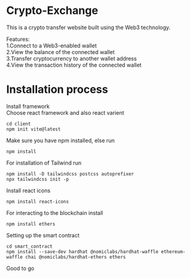 # Crypto-Exchange
This is a crypto transfer website built using the Web3 technology.
</br>

Features: </br>
1.Connect to a Web3-enabled wallet </br>
2.View the balance of the connected wallet </br>
3.Transfer cryptocurrency to another wallet address </br>
4.View the transaction history of the connected wallet </br>

# Installation process

Install framework <br>
Choose react framework and also react varient
```
cd client 
npm init vite@latest
```


Make sure you have npm installed, else run
```
npm install
```

For installation of Tailwind run
```
npm install -D tailwindcss postcss autoprefixer
npx tailwindcss init -p
```
Install react icons 
```
npm install react-icons
```
For interacting to the blockchain install
``` 
npm install ethers
```

Setting up the smart contract 
```
cd smart_contract
npm install --save-dev hardhat @nomiclabs/hardhat-waffle ethereum-waffle chai @nomiclabs/hardhat-ethers ethers
```

Good to go

